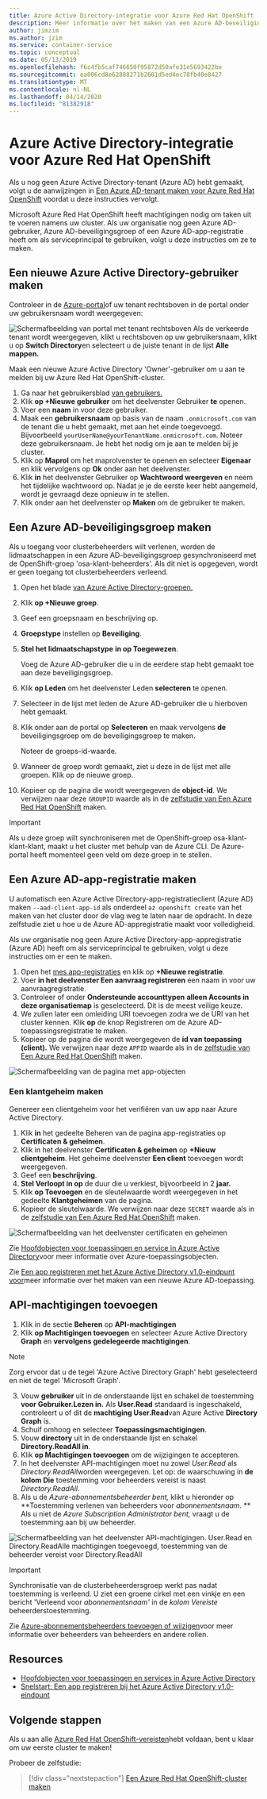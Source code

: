 ```yaml
---
title: Azure Active Directory-integratie voor Azure Red Hat OpenShift
description: Meer informatie over het maken van een Azure AD-beveiligingsgroep en -gebruiker voor het testen van apps in uw Microsoft Azure Red Hat OpenShift-cluster.
author: jimzim
ms.author: jzim
ms.service: container-service
ms.topic: conceptual
ms.date: 05/13/2019
ms.openlocfilehash: f6c4fb5caf746650f95872d50afe31e5693422be
ms.sourcegitcommit: ea006cd8e62888271b2601d5ed4ec78fb40e8427
ms.translationtype: MT
ms.contentlocale: nl-NL
ms.lasthandoff: 04/14/2020
ms.locfileid: "81382918"
---
```

# <a name="azure-active-directory-integration-for-azure-red-hat-openshift"></a>Azure Active Directory-integratie voor Azure Red Hat OpenShift

Als u nog geen Azure Active Directory-tenant (Azure AD) hebt gemaakt, volgt u de aanwijzingen in [Een Azure AD-tenant maken voor Azure Red Hat OpenShift](howto-create-tenant.md) voordat u deze instructies vervolgt.

Microsoft Azure Red Hat OpenShift heeft machtigingen nodig om taken uit te voeren namens uw cluster. Als uw organisatie nog geen Azure AD-gebruiker, Azure AD-beveiligingsgroep of een Azure AD-app-registratie heeft om als serviceprincipal te gebruiken, volgt u deze instructies om ze te maken.

## <a name="create-a-new-azure-active-directory-user"></a>Een nieuwe Azure Active Directory-gebruiker maken

Controleer in de [Azure-portal](https://portal.azure.com)of uw tenant rechtsboven in de portal onder uw gebruikersnaam wordt weergegeven:

![Schermafbeelding van portal met tenant](./media/howto-create-tenant/tenant-callout.png) rechtsboven Als de verkeerde tenant wordt weergegeven, klikt u rechtsboven op uw gebruikersnaam, klikt u op **Switch Directory**en selecteert u de juiste tenant in de lijst **Alle mappen.**

Maak een nieuwe Azure Active Directory 'Owner'-gebruiker om u aan te melden bij uw Azure Red Hat OpenShift-cluster.

1. Ga naar het gebruikersblad [van gebruikers.](https://portal.azure.com/#blade/Microsoft_AAD_IAM/UsersManagementMenuBlade/AllUsers)
2. Klik **op +Nieuwe gebruiker** om het deelvenster Gebruiker **te** openen.
3. Voer een **naam** in voor deze gebruiker.
4. Maak een **gebruikersnaam** op basis van de naam `.onmicrosoft.com` van de tenant die u hebt gemaakt, met aan het einde toegevoegd. Bijvoorbeeld `yourUserName@yourTenantName.onmicrosoft.com`. Noteer deze gebruikersnaam. Je hebt het nodig om je aan te melden bij je cluster.
5. Klik op **Maprol** om het maprolvenster te openen en selecteer **Eigenaar** en klik vervolgens op **Ok** onder aan het deelvenster.
6. Klik **in** het deelvenster Gebruiker op **Wachtwoord weergeven** en neem het tijdelijke wachtwoord op. Nadat je je de eerste keer hebt aangemeld, wordt je gevraagd deze opnieuw in te stellen.
7. Klik onder aan het deelvenster op **Maken** om de gebruiker te maken.

## <a name="create-an-azure-ad-security-group"></a>Een Azure AD-beveiligingsgroep maken

Als u toegang voor clusterbeheerders wilt verlenen, worden de lidmaatschappen in een Azure AD-beveiligingsgroep gesynchroniseerd met de OpenShift-groep 'osa-klant-beheerders'. Als dit niet is opgegeven, wordt er geen toegang tot clusterbeheerders verleend.

1. Open het blade [van Azure Active Directory-groepen.](https://portal.azure.com/#blade/Microsoft_AAD_IAM/GroupsManagementMenuBlade/AllGroups)
2. Klik **op +Nieuwe groep**.
3. Geef een groepsnaam en beschrijving op.
4. **Groepstype** instellen op **Beveiliging**.
5. **Stel het lidmaatschapstype** **in op Toegewezen**.

    Voeg de Azure AD-gebruiker die u in de eerdere stap hebt gemaakt toe aan deze beveiligingsgroep.

6. Klik **op Leden** om het deelvenster Leden **selecteren** te openen.
7. Selecteer in de lijst met leden de Azure AD-gebruiker die u hierboven hebt gemaakt.
8. Klik onder aan de portal op **Selecteren** en maak vervolgens **de** beveiligingsgroep om de beveiligingsgroep te maken.

    Noteer de groeps-id-waarde.

9. Wanneer de groep wordt gemaakt, ziet u deze in de lijst met alle groepen. Klik op de nieuwe groep.
10. Kopieer op de pagina die wordt weergegeven de **object-id**. We verwijzen naar deze `GROUPID` waarde als in de [zelfstudie van Een Azure Red Hat OpenShift](tutorial-create-cluster.md) maken.

> [!IMPORTANT]
> Als u deze groep wilt synchroniseren met de OpenShift-groep osa-klant-klant-klant, maakt u het cluster met behulp van de Azure CLI. De Azure-portal heeft momenteel geen veld om deze groep in te stellen.

## <a name="create-an-azure-ad-app-registration"></a>Een Azure AD-app-registratie maken

U automatisch een Azure Active Directory-app-registratieclient (Azure AD) maken `--aad-client-app-id` als onderdeel `az openshift create` van het maken van het cluster door de vlag weg te laten naar de opdracht. In deze zelfstudie ziet u hoe u de Azure AD-appregistratie maakt voor volledigheid.

Als uw organisatie nog geen Azure Active Directory-app-appregistratie (Azure AD) heeft om als serviceprincipal te gebruiken, volgt u deze instructies om er een te maken.

1. Open het [mes app-registraties](https://portal.azure.com/#blade/Microsoft_AAD_IAM/ActiveDirectoryMenuBlade/RegisteredAppsPreview) en klik op **+Nieuwe registratie**.
2. Voer **in het deelvenster Een aanvraag registreren** een naam in voor uw aanvraagregistratie.
3. Controleer of onder **Ondersteunde accounttypen** **alleen Accounts in deze organisatiemap** is geselecteerd. Dit is de meest veilige keuze.
4. We zullen later een omleiding URI toevoegen zodra we de URI van het cluster kennen. Klik **op** de knop Registreren om de Azure AD-toepassingsregistratie te maken.
5. Kopieer op de pagina die wordt weergegeven de **id van toepassing (client).** We verwijzen naar deze `APPID` waarde als in de [zelfstudie van Een Azure Red Hat OpenShift](tutorial-create-cluster.md) maken.

![Schermafbeelding van de pagina met app-objecten](./media/howto-create-tenant/get-app-id.png)

### <a name="create-a-client-secret"></a>Een klantgeheim maken

Genereer een clientgeheim voor het verifiëren van uw app naar Azure Active Directory.

1. Klik **in** het gedeelte Beheren van de pagina app-registraties op **Certificaten & geheimen**.
2. Klik in het deelvenster **Certificaten & geheimen** op **+Nieuw clientgeheim**.  Het geheime deelvenster **Een client** toevoegen wordt weergegeven.
3. Geef een **beschrijving**.
4. **Stel Verloopt in op** de duur die u verkiest, bijvoorbeeld in 2 **jaar.**
5. Klik **op Toevoegen** en de sleutelwaarde wordt weergegeven in het gedeelte **Klantgeheimen** van de pagina.
6. Kopieer de sleutelwaarde. We verwijzen naar deze `SECRET` waarde als in de [zelfstudie van Een Azure Red Hat OpenShift](tutorial-create-cluster.md) maken.

![Schermafbeelding van het deelvenster certificaten en geheimen](./media/howto-create-tenant/create-key.png)

Zie [Hoofdobjecten voor toepassingen en service in Azure Active Directory](https://docs.microsoft.com/azure/active-directory/develop/app-objects-and-service-principals)voor meer informatie over Azure-toepassingsobjecten.

Zie [Een app registreren met het Azure Active Directory v1.0-eindpunt voor](https://docs.microsoft.com/azure/active-directory/develop/quickstart-v1-add-azure-ad-app)meer informatie over het maken van een nieuwe Azure AD-toepassing.

## <a name="add-api-permissions"></a>API-machtigingen toevoegen

[//]: # (Niet wijzigen in Microsoft Graph. Het werkt niet met Microsoft Graph.)
1. Klik in de sectie **Beheren** op **API-machtigingen**
2. Klik **op Machtigingen toevoegen** en selecteer Azure Active Directory **Graph** en **vervolgens gedelegeerde machtigingen**.
> [!NOTE]
> Zorg ervoor dat u de tegel 'Azure Active Directory Graph' hebt geselecteerd en niet de tegel 'Microsoft Graph'.

3. Vouw **gebruiker** uit in de onderstaande lijst en schakel de toestemming **voor Gebruiker.Lezen in.** Als **User.Read** standaard is ingeschakeld, controleert u of dit de **machtiging User.Read**van Azure Active **Directory Graph** is.
4. Schuif omhoog en selecteer **Toepassingsmachtigingen**.
5. Vouw **directory** uit in de onderstaande lijst en schakel **Directory.ReadAll in**.
6. Klik **op Machtigingen toevoegen** om de wijzigingen te accepteren.
7. In het deelvenster API-machtigingen moet nu zowel *User.Read* als *Directory.ReadAll*worden weergegeven. Let op: de waarschuwing in **de kolom Die** toestemming voor beheerders vereist is naast *Directory.ReadAll*.
8. Als u de *Azure-abonnementsbeheerder bent,* klikt u hieronder op **Toestemming verlenen van beheerders voor *abonnementsnaam.* ** Als u niet de *Azure Subscription Administrator bent,* vraagt u de toestemming aan bij uw beheerder.

![Schermafbeelding van het deelvenster API-machtigingen. User.Read en Directory.ReadAlle machtigingen toegevoegd, toestemming van de beheerder vereist voor Directory.ReadAll](./media/howto-aad-app-configuration/permissions-required.png)

> [!IMPORTANT]
> Synchronisatie van de clusterbeheerdersgroep werkt pas nadat toestemming is verleend. U ziet een groene cirkel met een vinkje en een bericht 'Verleend voor *abonnementsnaam'* in de *kolom Vereiste* beheerderstoestemming.

Zie [Azure-abonnementsbeheerders toevoegen of wijzigen](https://docs.microsoft.com/azure/billing/billing-add-change-azure-subscription-administrator)voor meer informatie over beheerders van beheerders en andere rollen.

## <a name="resources"></a>Resources

* [Hoofdobjecten voor toepassingen en services in Azure Active Directory](https://docs.microsoft.com/azure/active-directory/develop/app-objects-and-service-principals)
* [Snelstart: Een app registreren bij het Azure Active Directory v1.0-eindpunt](https://docs.microsoft.com/azure/active-directory/develop/quickstart-v1-add-azure-ad-app)

## <a name="next-steps"></a>Volgende stappen

Als u aan alle [Azure Red Hat OpenShift-vereisten](howto-setup-environment.md)hebt voldaan, bent u klaar om uw eerste cluster te maken!

Probeer de zelfstudie:
> [!div class="nextstepaction"]
> [Een Azure Red Hat OpenShift-cluster maken](tutorial-create-cluster.md)
